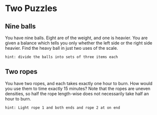 # Two Puzzles

## Nine balls

   You have nine balls. Eight are of the weight, and one is heavier. You are given a balance which tells you only whether the left side or the right side heavier. Find the heavy ball in just two uses of the scale.

   `hint: divide the balls into sets of three items each`

## Two ropes

   You have two ropes, and each takes exactly one hour to burn. How would you use them to time exactly 15 minutes? Note that the ropes are uneven densities, so half the rope length-wise does not necessarily take half an hour to burn.

   `hint: Light rope 1 and both ends and rope 2 at on end`
